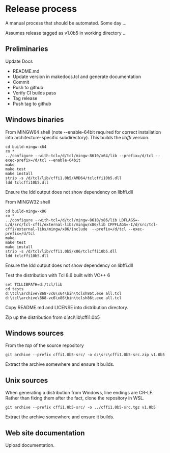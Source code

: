 # Release process

A manual process that should be automated. Some day ...

Assumes release tagged as v1.0b5 in working directory ...

## Preliminaries

Update Docs

- README.md
- Update version in makedocs.tcl and generate documentation
- Commit
- Push to github
- Verify CI builds pass
- Tag release
- Push tag to github

## Windows binaries

From MINGW64 shell (note --enable-64bit required for correct installation into 
architecture-specific subdirectory). This builds the *libffi* version.

```
cd build-mingw-x64
rm *
../configure --with-tcl=/d/tcl/mingw-8610/x64/lib --prefix=/d/tcl --exec-prefix=/d/tcl --enable-64bit
make
make test
make install
strip -s /d/tcl/lib/cffi1.0b5/AMD64/tclcffi10b5.dll
ldd tclcffi10b5.dll
```

Ensure the ldd output does not show dependency on libffi.dll

From MINGW32 shell

```
cd build-mingw-x86
rm *
../configure --with-tcl=/d/tcl/mingw-8610/x86/lib LDFLAGS=-L/d/src/tcl-cffi/external-libs/mingw/x86/lib CPPFLAGS=-I/d/src/tcl-cffi/external-libs/mingw/x86/include  --prefix=/d/tcl --exec-prefix=/d/tcl
make
make test
make install
strip -s /d/tcl/lib/cffi1.0b5/x86/tclcffi10b5.dll
ldd tclcffi10b5.dll
```

Ensure the ldd output does not show dependency on libffi.dll

Test the distribution with Tcl 8.6 built with VC++ 6

```
set TCLLIBPATH=d:/tcl/lib
cd tests
d:\tcl\archive\868-vc6\x64\bin\tclsh86t.exe all.tcl
d:\tcl\archive\868-vc6\x86\bin\tclsh86t.exe all.tcl
```

Copy README.md and LICENSE into distribution directory.

Zip up the distribution from d:\tcl\lib\cffi1.0b5

## Windows sources

From the *top* of the source repository

```
git archive --prefix cffi1.0b5-src/ -o d:\src\cffi1.0b5-src.zip v1.0b5
```

Extract the archive somewhere and ensure it builds.

## Unix sources

When generating a distribution from Windows, line endings are CR-LF. Rather than
fixing them after the fact, clone the repository in WSL.

```
git archive --prefix cffi1.0b5-src/ -o ../cffi1.0b5-src.tgz v1.0b5
```

Extract the archive somewhere and ensure it builds.

## Web site documentation

Upload documentation.
